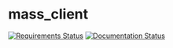 # mass_client

[![Requirements Status](https://requires.io/github/mass-project/mass_client/requirements.svg?branch=master)](https://requires.io/github/mass-project/mass_client/requirements/?branch=master)
[![Documentation Status](https://readthedocs.org/projects/mass-client/badge/?version=latest)](http://mass-client.readthedocs.io/en/latest/?badge=latest)
